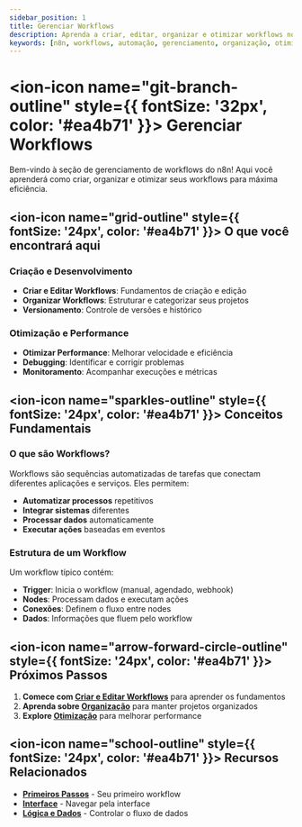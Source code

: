 ```yaml
---
sidebar_position: 1
title: Gerenciar Workflows
description: Aprenda a criar, editar, organizar e otimizar workflows no n8n
keywords: [n8n, workflows, automação, gerenciamento, organização, otimização]
---
```


# <ion-icon name="git-branch-outline" style={{ fontSize: '32px', color: '#ea4b71' }}></ion-icon> Gerenciar Workflows

Bem-vindo à seção de gerenciamento de workflows do n8n! Aqui você aprenderá como criar, organizar e otimizar seus workflows para máxima eficiência.

## <ion-icon name="grid-outline" style={{ fontSize: '24px', color: '#ea4b71' }}></ion-icon> O que você encontrará aqui

### Criação e Desenvolvimento
- **Criar e Editar Workflows**: Fundamentos de criação e edição
- **Organizar Workflows**: Estruturar e categorizar seus projetos
- **Versionamento**: Controle de versões e histórico

### Otimização e Performance
- **Otimizar Performance**: Melhorar velocidade e eficiência
- **Debugging**: Identificar e corrigir problemas
- **Monitoramento**: Acompanhar execuções e métricas

## <ion-icon name="sparkles-outline" style={{ fontSize: '24px', color: '#ea4b71' }}></ion-icon> Conceitos Fundamentais

### O que são Workflows?
Workflows são sequências automatizadas de tarefas que conectam diferentes aplicações e serviços. Eles permitem:
- **Automatizar processos** repetitivos
- **Integrar sistemas** diferentes
- **Processar dados** automaticamente
- **Executar ações** baseadas em eventos

### Estrutura de um Workflow
Um workflow típico contém:
- **Trigger**: Inicia o workflow (manual, agendado, webhook)
- **Nodes**: Processam dados e executam ações
- **Conexões**: Definem o fluxo entre nodes
- **Dados**: Informações que fluem pelo workflow

## <ion-icon name="arrow-forward-circle-outline" style={{ fontSize: '24px', color: '#ea4b71' }}></ion-icon> Próximos Passos

1. **Comece com [Criar e Editar Workflows](./criar-editar)** para aprender os fundamentos
2. **Aprenda sobre [Organização](./organizar)** para manter projetos organizados
3. **Explore [Otimização](./otimizar)** para melhorar performance

## <ion-icon name="school-outline" style={{ fontSize: '24px', color: '#ea4b71' }}></ion-icon> Recursos Relacionados

- **[Primeiros Passos](../primeiros-passos/primeiro-workflow)** - Seu primeiro workflow
- **[Interface](../interface/navegacao-editor-ui)** - Navegar pela interface
- **[Lógica e Dados](../../logica-e-dados)** - Controlar o fluxo de dados 
